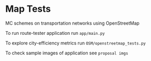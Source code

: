 # Map Tests
MC schemes on transportation networks using OpenStreetMap 

To run route-tester application run ```app/main.py```

To explore city-efficiency metrics run ```OSM/openstreetmap_tests.py```

To check sample images of application see ```proposal imgs```
